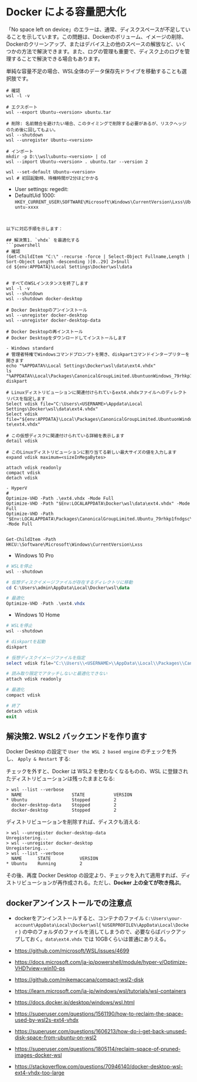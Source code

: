# Docker による容量肥大化

「No space left on device」のエラーは、通常、ディスクスペースが不足していることを示しています。この問題は、Dockerのボリューム、イメージの削除、Dockerのクリーンアップ、またはデバイス上の他のスペースの解放など、いくつかの方法で解決できます。また、ログの管理も重要で、ディスク上のログを管理することで解決できる場合もあります。


単純な容量不足の場合、WSL全体のデータ保存先ドライブを移動することも選択肢です。

```
# 確認
wsl -l -v

# エクスポート
wsl --export Ubuntu-<version> ubuntu.tar 

# 削除: 名前競合を避けたい場合、このタイミングで削除する必要があるが、リスクヘッジのため後に回してもよい。
wsl --shutdown
wsl --unregister Ubuntu-<version>

# インポート
mkdir -p D:\\wsl\ubuntu-<version> | cd 
wsl --import Ubuntu-<version> . ubuntu.tar --version 2

wsl --set-default Ubuntu-<version>
wsl # 初回起動時、待機時間が2分ほどかかる
```

- User settings: regedit:
- DefaultUid 1000: `HKEY_CURRENT_USER\SOFTWARE\Microsoft\Windows\CurrentVersion\Lxss\Ubuntu-xxxx`


```


以下に対応手順を示します：

## 解決策1. `vhdx` を最適化する
```powershell
# 確認
(Get-ChildItem "C:\" -recurse -force | Select-Object Fullname,Length | Sort-Object Length -descending )[0..29] 2>$null
cd ${env:APPDATA}\Local Settings\Docker\wsl\data


# すべてのWSLインスタンスを終了します
wsl -l -v
wsl --shutdown
wsl --shutdown docker-desktop

# Docker Desktopのアンインストール
wsl --unregister docker-desktop
wsl --unregister docker-desktop-data

# Docker Desktopの再インストール
# Docker Desktopをダウンロードしてインストールします

- Windows standard 
# 管理者特権でWindowsコマンドプロンプトを開き、diskpartコマンドインタープリターを開きます
echo "%APPDATA%\Local Settings\Docker\wsl\data\ext4.vhdx"
ls "%APPDATA%\Local\Packages\CanonicalGroupLimited.UbuntuonWindows_79rhkp1fndgsc\LocalState"
diskpart

# Linuxディストリビューションに関連付けられているext4.vhdxファイルへのディレクトリパスを指定します
Select vdisk file="C:\Users\<USERNAME>\Appdata\Local Settings\Docker\wsl\data\ext4.vhdx"
Select vdisk file="${env:APPDATA}\Local\Packages\CanonicalGroupLimited.UbuntuonWindows_79rhkp1fndgsc\LocalSta
te\ext4.vhdx"

# この仮想ディスクに関連付けられている詳細を表示します
detail vdisk

# このLinuxディストリビューションに割り当てる新しい最大サイズの値を入力します
expand vdisk maximum=<sizeInMegaBytes>

attach vdisk readonly
compact vdisk
detach vdisk

- HyperV
# 
Optimize-VHD -Path .\ext4.vhdx -Mode Full
Optimize-VHD -Path "$Env:LOCALAPPDATA\Docker\wsl\data\ext4.vhdx" -Mode Full
Optimize-VHD -Path "$Env:LOCALAPPDATA\Packages\CanonicalGroupLimited.Ubuntu_79rhkp1fndgsc\LocalState\ext4.vhdx" -Mode Full


Get-ChildItem -Path HKCU:\Software\Microsoft\Windows\CurrentVersion\Lxss

```

- Windows 10 Pro
```powershell
# WSLを停止
wsl --shutdown

# 仮想ディスクイメージファイルが存在するディレクトリに移動
cd C:\Users\admin\AppData\Local\Docker\wsl\data

# 最適化
Optimize-VHD -Path .\ext4.vhdx
```

- Windows 10 Home
```powershell
# WSLを停止
wsl --shutdown

# diskpartを起動
diskpart

# 仮想ディスクイメージファイルを指定
select vdisk file="C:\\Users\\<USERNAME>\\AppData\\Local\\Packages\\CanonicalGroupLimited.UbuntuonWindows_79rhkp1fndgsc\\LocalState\\ext4.vhdx"

# 読み取り限定でアタッチしないと最適化できない
attach vdisk readonly

# 最適化
compact vdisk

# 終了
detach vdisk
exit

```

## 解決策2. WSL2 バックエンドを作り直す

  
Docker Desktop の設定で `User the WSL 2 based engine` のチェックを外し、 `Apply & Restart` する:

チェックを外すと、Docker は WSL2 を使わなくなるものの、WSL に登録されたディストリビューションは残ったままとなる:

```
> wsl --list --verbose
  NAME                   STATE           VERSION
* Ubuntu                 Stopped         2
  docker-desktop-data    Stopped         2
  docker-desktop         Stopped         2
```
ディストリビューションを削除すれば、ディスクも消える:
```
> wsl --unregister docker-desktop-data
Unregistering...
> wsl --unregister docker-desktop
Unregistering...
> wsl --list --verbose
  NAME      STATE           VERSION
* Ubuntu    Running         2
```
その後、再度 Docker Desktop の設定より、チェックを入れて適用すれば、ディストリビューションが再作成される。ただし、**Docker 上の全てが吹き飛ぶ**。

## dockerアンインストールでの注意点

- dockerをアンインストールすると、コンテナのファイル `C:\Users\your-account\AppData\Local\Docker\wsl`( `%USERPROFILE%\AppData\Local\Docker` ) の中のフォルダのファイルを消してしまうので、必要ならばバックアップしておく。`data\ext4.vhdx` では 10GBくらいは普通にありえる。

- https://github.com/microsoft/WSL/issues/4699
- https://docs.microsoft.com/ja-jp/powershell/module/hyper-v/Optimize-VHD?view=win10-ps
- https://github.com/mikemaccana/compact-wsl2-disk
- https://learn.microsoft.com/ja-jp/windows/wsl/tutorials/wsl-containers
- https://docs.docker.jp/desktop/windows/wsl.html
- https://superuser.com/questions/1561190/how-to-reclaim-the-space-used-by-wsl2s-ext4-vhdx
- https://superuser.com/questions/1606213/how-do-i-get-back-unused-disk-space-from-ubuntu-on-wsl2
- https://superuser.com/questions/1805114/reclaim-space-of-pruned-images-docker-wsl
- https://stackoverflow.com/questions/70946140/docker-desktop-wsl-ext4-vhdx-too-large